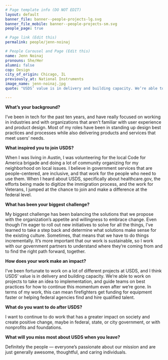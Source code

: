 ```yaml
---
# Page template info (DO NOT EDIT)
layout: default
banner_file: banner--people-projects-lg.svg
banner_file_mobile: banner--people-projects-sm.svg
people_page: true

# Page link (Edit this)
permalink: people/jenn-noinaj

# People Carousel and Page (Edit this)
name: Jenn Noinaj
pronouns: She/Her
alumni: false
cop: Design
city_of_origin: Chicago, IL
previously_at: National Instruments
image_name: jenn-noinaj.jpg
quote: "USDS’ value is in delivery and building capacity. We’re able to work on projects to take an idea to implementation, and guide teams on best practices for how to continue this momentum even after we’re gone."

---
```


**What’s your background?**

I’ve been in tech for the past ten years, and have really focused on working in industries and with organizations that aren’t familiar with user experience and product design. Most of my roles have been in standing up design best practices and processes while also delivering products and services that meet users’ needs.

**What inspired you to join USDS?**

When I was living in Austin, I was volunteering for the local Code for America brigade and doing a lot of community organizing for my neighborhood on local issues. I believe in government services that are people-centered, are inclusive, and that work for the people who need to use them. When I heard about USDS, specifically about healthcare.gov, the efforts being made to digitize the immigration process, and the work for Veterans, I jumped at the chance to join and make a difference at the federal level.

**What has been your biggest challenge?**

My biggest challenge has been balancing the solutions that we propose with the organization’s appetite and willingness to embrace change. Even though I’m eager to roll out new initiatives to solve for all the things, I’ve learned to take a step back and determine what solutions make sense for the existing culture. Sometimes, that means that we have to do things incrementally. It’s more important that our work is sustainable, so I work with our government partners to understand where they’re coming from and to find the right path forward, together.

**How does your work make an impact?**

I’ve been fortunate to work on a lot of different projects at USDS, and I think USDS’ value is in delivery and building capacity. We’re able to work on projects to take an idea to implementation, and guide teams on best practices for how to continue this momentum even after we’re gone. In terms of my work, this can mean firefighters get funding for equipment faster or helping federal agencies find and hire qualified talent.

**What do you want to do after USDS?**

I want to continue to do work that has a greater impact on society and create positive change, maybe in federal, state, or city government, or with nonprofits and foundations.

**What will you miss most about USDS when you leave?**

Definitely the people — everyone’s passionate about our mission and are just generally awesome, thoughtful, and caring individuals.
